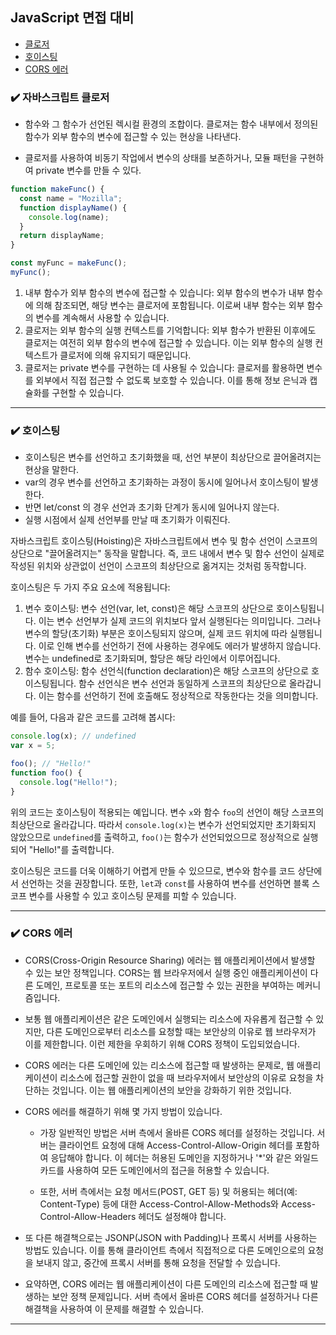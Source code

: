 ## JavaScript 면접 대비

- [클로저](#✔️-자바스크립트-클로저)
- [호이스팅](#✔️-호이스팅)
- [CORS 에러](#✔️-cors-에러)

### ✔️ 자바스크립트 클로저

- 함수와 그 함수가 선언된 렉시컬 환경의 조합이다. 클로져는 함수 내부에서 정의된 함수가 외부 함수의 변수에 접근할 수 있는 현상을 나타낸다.

- 클로저를 사용하여 비동기 작업에서 변수의 상태를 보존하거나, 모듈 패턴을 구현하여 private 변수를 만들 수 있다.

```javascript
function makeFunc() {
  const name = "Mozilla";
  function displayName() {
    console.log(name);
  }
  return displayName;
}

const myFunc = makeFunc();
myFunc();
```

1. 내부 함수가 외부 함수의 변수에 접근할 수 있습니다: 외부 함수의 변수가 내부 함수에 의해 참조되면, 해당 변수는 클로저에 포함됩니다. 이로써 내부 함수는 외부 함수의 변수를 계속해서 사용할 수 있습니다.
2. 클로저는 외부 함수의 실행 컨텍스트를 기억합니다: 외부 함수가 반환된 이후에도 클로저는 여전히 외부 함수의 변수에 접근할 수 있습니다. 이는 외부 함수의 실행 컨텍스트가 클로저에 의해 유지되기 때문입니다.
3. 클로저는 private 변수를 구현하는 데 사용될 수 있습니다: 클로저를 활용하면 변수를 외부에서 직접 접근할 수 없도록 보호할 수 있습니다. 이를 통해 정보 은닉과 캡슐화를 구현할 수 있습니다.

---

### ✔️ 호이스팅

- 호이스팅은 변수를 선언하고 초기화했을 때, 선언 부분이 최상단으로 끌어올려지는 현상을 말한다.
- var의 경우 변수를 선언하고 초기화하는 과정이 동시에 일어나서 호이스팅이 발생한다.
- 반면 let/const 의 경우 선언과 초기화 단계가 동시에 일어나지 않는다.
- 실행 시점에서 실제 선언부를 만날 때 초기화가 이뤄진다.

자바스크립트 호이스팅(Hoisting)은 자바스크립트에서 변수 및 함수 선언이 스코프의 상단으로 "끌어올려지는" 동작을 말합니다. 즉, 코드 내에서 변수 및 함수 선언이 실제로 작성된 위치와 상관없이 선언이 스코프의 최상단으로 옮겨지는 것처럼 동작합니다.

호이스팅은 두 가지 주요 요소에 적용됩니다:

1. 변수 호이스팅: 변수 선언(var, let, const)은 해당 스코프의 상단으로 호이스팅됩니다. 이는 변수 선언부가 실제 코드의 위치보다 앞서 실행된다는 의미입니다. 그러나 변수의 할당(초기화) 부분은 호이스팅되지 않으며, 실제 코드 위치에 따라 실행됩니다. 이로 인해 변수를 선언하기 전에 사용하는 경우에도 에러가 발생하지 않습니다. 변수는 undefined로 초기화되며, 할당은 해당 라인에서 이루어집니다.
2. 함수 호이스팅: 함수 선언식(function declaration)은 해당 스코프의 상단으로 호이스팅됩니다. 함수 선언식은 변수 선언과 동일하게 스코프의 최상단으로 올라갑니다. 이는 함수를 선언하기 전에 호출해도 정상적으로 작동한다는 것을 의미합니다.

예를 들어, 다음과 같은 코드를 고려해 봅시다:

```js
console.log(x); // undefined
var x = 5;

foo(); // "Hello!"
function foo() {
  console.log("Hello!");
}
```

위의 코드는 호이스팅이 적용되는 예입니다. 변수 `x`와 함수 `foo`의 선언이 해당 스코프의 최상단으로 올라갑니다. 따라서 `console.log(x)`는 변수가 선언되었지만 초기화되지 않았으므로 `undefined`를 출력하고, `foo()`는 함수가 선언되었으므로 정상적으로 실행되어 "Hello!"를 출력합니다.

호이스팅은 코드를 더욱 이해하기 어렵게 만들 수 있으므로, 변수와 함수를 코드 상단에서 선언하는 것을 권장합니다. 또한, `let`과 `const`를 사용하여 변수를 선언하면 블록 스코프 변수를 사용할 수 있고 호이스팅 문제를 피할 수 있습니다.

---

### ✔️ CORS 에러

- CORS(Cross-Origin Resource Sharing) 에러는 웹 애플리케이션에서 발생할 수 있는 보안 정책입니다. CORS는 웹 브라우저에서 실행 중인 애플리케이션이 다른 도메인, 프로토콜 또는 포트의 리소스에 접근할 수 있는 권한을 부여하는 메커니즘입니다.

- 보통 웹 애플리케이션은 같은 도메인에서 실행되는 리소스에 자유롭게 접근할 수 있지만, 다른 도메인으로부터 리소스를 요청할 때는 보안상의 이유로 웹 브라우저가 이를 제한합니다. 이런 제한을 우회하기 위해 CORS 정책이 도입되었습니다.

- CORS 에러는 다른 도메인에 있는 리소스에 접근할 때 발생하는 문제로, 웹 애플리케이션이 리소스에 접근할 권한이 없을 때 브라우저에서 보안상의 이유로 요청을 차단하는 것입니다. 이는 웹 애플리케이션의 보안을 강화하기 위한 것입니다.

- CORS 에러를 해결하기 위해 몇 가지 방법이 있습니다.

  - 가장 일반적인 방법은 서버 측에서 올바른 CORS 헤더를 설정하는 것입니다. 서버는 클라이언트 요청에 대해 Access-Control-Allow-Origin 헤더를 포함하여 응답해야 합니다. 이 헤더는 허용된 도메인을 지정하거나 '\*'와 같은 와일드카드를 사용하여 모든 도메인에서의 접근을 허용할 수 있습니다.

  - 또한, 서버 측에서는 요청 메서드(POST, GET 등) 및 허용되는 헤더(예: Content-Type) 등에 대한 Access-Control-Allow-Methods와 Access-Control-Allow-Headers 헤더도 설정해야 합니다.

- 또 다른 해결책으로는 JSONP(JSON with Padding)나 프록시 서버를 사용하는 방법도 있습니다. 이를 통해 클라이언트 측에서 직접적으로 다른 도메인으로의 요청을 보내지 않고, 중간에 프록시 서버를 통해 요청을 전달할 수 있습니다.

- 요약하면, CORS 에러는 웹 애플리케이션이 다른 도메인의 리소스에 접근할 때 발생하는 보안 정책 문제입니다. 서버 측에서 올바른 CORS 헤더를 설정하거나 다른 해결책을 사용하여 이 문제를 해결할 수 있습니다.

---
